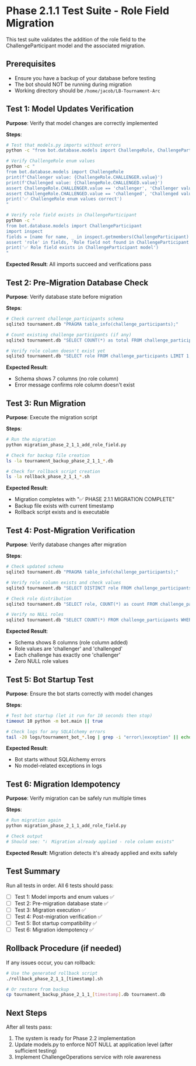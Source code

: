 # Phase 2.1.1 Test Suite - Role Field Migration

This test suite validates the addition of the role field to the ChallengeParticipant model and the associated migration.

## Prerequisites

- Ensure you have a backup of your database before testing
- The bot should NOT be running during migration
- Working directory should be `/home/jacob/LB-Tournament-Arc`

## Test 1: Model Updates Verification

**Purpose**: Verify that model changes are correctly implemented

**Steps**:
```bash
# Test that models.py imports without errors
python -c "from bot.database.models import ChallengeRole, ChallengeParticipant; print('✅ Models import successful')"

# Verify ChallengeRole enum values
python -c "
from bot.database.models import ChallengeRole
print(f'Challenger value: {ChallengeRole.CHALLENGER.value}')
print(f'Challenged value: {ChallengeRole.CHALLENGED.value}')
assert ChallengeRole.CHALLENGER.value == 'challenger', 'Challenger value incorrect'
assert ChallengeRole.CHALLENGED.value == 'challenged', 'Challenged value incorrect'
print('✅ ChallengeRole enum values correct')
"

# Verify role field exists in ChallengeParticipant
python -c "
from bot.database.models import ChallengeParticipant
import inspect
fields = [name for name, _ in inspect.getmembers(ChallengeParticipant) if not name.startswith('_')]
assert 'role' in fields, 'Role field not found in ChallengeParticipant'
print('✅ Role field exists in ChallengeParticipant model')
"
```

**Expected Result**: All imports succeed and verifications pass

## Test 2: Pre-Migration Database Check

**Purpose**: Verify database state before migration

**Steps**:
```bash
# Check current challenge_participants schema
sqlite3 tournament.db "PRAGMA table_info(challenge_participants);"

# Count existing challenge participants (if any)
sqlite3 tournament.db "SELECT COUNT(*) as total FROM challenge_participants;"

# Verify role column doesn't exist yet
sqlite3 tournament.db "SELECT role FROM challenge_participants LIMIT 1;" 2>&1 | grep -q "no such column" && echo "✅ Role column doesn't exist (expected)" || echo "❌ Role column already exists"
```

**Expected Result**: 
- Schema shows 7 columns (no role column)
- Error message confirms role column doesn't exist

## Test 3: Run Migration

**Purpose**: Execute the migration script

**Steps**:
```bash
# Run the migration
python migration_phase_2_1_1_add_role_field.py

# Check for backup file creation
ls -la tournament_backup_phase_2_1_1_*.db

# Check for rollback script creation
ls -la rollback_phase_2_1_1_*.sh
```

**Expected Result**:
- Migration completes with "✅ PHASE 2.1.1 MIGRATION COMPLETE"
- Backup file exists with current timestamp
- Rollback script exists and is executable

## Test 4: Post-Migration Verification

**Purpose**: Verify database changes after migration

**Steps**:
```bash
# Check updated schema
sqlite3 tournament.db "PRAGMA table_info(challenge_participants);"

# Verify role column exists and check values
sqlite3 tournament.db "SELECT DISTINCT role FROM challenge_participants;"

# Check role distribution
sqlite3 tournament.db "SELECT role, COUNT(*) as count FROM challenge_participants GROUP BY role;"

# Verify no NULL roles
sqlite3 tournament.db "SELECT COUNT(*) FROM challenge_participants WHERE role IS NULL;"
```

**Expected Result**:
- Schema shows 8 columns (role column added)
- Role values are 'challenger' and 'challenged'
- Each challenge has exactly one 'challenger'
- Zero NULL role values

## Test 5: Bot Startup Test

**Purpose**: Ensure the bot starts correctly with model changes

**Steps**:
```bash
# Test bot startup (let it run for 10 seconds then stop)
timeout 10 python -m bot.main || true

# Check logs for any SQLAlchemy errors
tail -20 logs/tournament_bot_*.log | grep -i "error\|exception" || echo "✅ No errors in logs"
```

**Expected Result**: 
- Bot starts without SQLAlchemy errors
- No model-related exceptions in logs

## Test 6: Migration Idempotency

**Purpose**: Verify migration can be safely run multiple times

**Steps**:
```bash
# Run migration again
python migration_phase_2_1_1_add_role_field.py

# Check output
# Should see: "ℹ️  Migration already applied - role column exists"
```

**Expected Result**: Migration detects it's already applied and exits safely

## Test Summary

Run all tests in order. All 6 tests should pass:

- [ ] Test 1: Model imports and enum values ✅
- [ ] Test 2: Pre-migration database state ✅
- [ ] Test 3: Migration execution ✅
- [ ] Test 4: Post-migration verification ✅
- [ ] Test 5: Bot startup compatibility ✅
- [ ] Test 6: Migration idempotency ✅

## Rollback Procedure (if needed)

If any issues occur, you can rollback:

```bash
# Use the generated rollback script
./rollback_phase_2_1_1_[timestamp].sh

# Or restore from backup
cp tournament_backup_phase_2_1_1_[timestamp].db tournament.db
```

## Next Steps

After all tests pass:
1. The system is ready for Phase 2.2 implementation
2. Update models.py to enforce NOT NULL at application level (after sufficient testing)
3. Implement ChallengeOperations service with role awareness